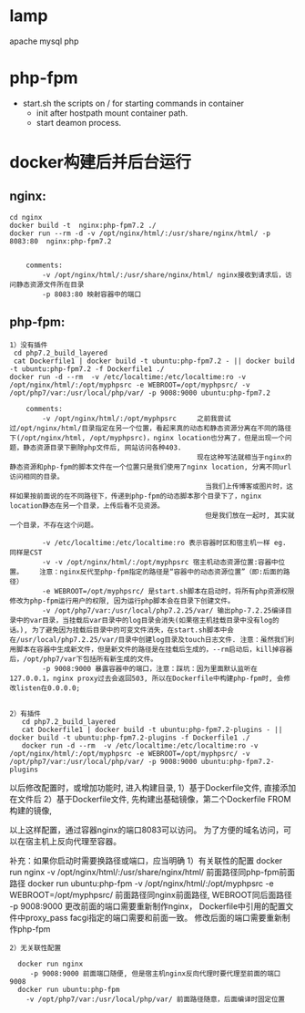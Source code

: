 # lamp
apache mysql php

# php-fpm
- start.sh the scripts on / for starting commands  in container
  - init after hostpath mount container path.
  - start deamon process.

# docker构建后并后台运行
  ## nginx:
    cd nginx
    docker build -t  nginx:php-fpm7.2 ./
    docker run --rm -d -v /opt/nginx/html/:/usr/share/nginx/html/ -p 8083:80  nginx:php-fpm7.2


        comments:
            -v /opt/nginx/html/:/usr/share/nginx/html/ nginx接收到请求后，访问静态资源文件所在目录
            -p 8083:80 映射容器中的端口


  ## php-fpm: 
    1）没有插件
     cd php7.2_build_layered
     cat Dockerfile1 | docker build -t ubuntu:php-fpm7.2 - || docker build -t ubuntu:php-fpm7.2 -f Dockerfile1 ./
    docker run -d --rm  -v /etc/localtime:/etc/localtime:ro -v /opt/nginx/html/:/opt/myphpsrc -e WEBROOT=/opt/myphpsrc/ -v /opt/php7/var:/usr/local/php/var/ -p 9008:9000 ubuntu:php-fpm7.2 

        comments: 
            -v /opt/nginx/html/:/opt/myphpsrc     之前我尝试过/opt/nginx/html/目录指定在另一个位置，看起来真的动态和静态资源分离在不同的路径下(/opt/nginx/html, /opt/myphpsrc)，nginx location也分离了，但是出现一个问题，静态资源目录下删除php文件后, 网站访问各种403. 
                                                  现在这种写法就相当于nginx的静态资源和php-fpm的脚本文件在一个位置只是我们使用了nginx location, 分离不同url访问相同的目录。
                                                    当我们上传博客或图片时，这样如果按前面说的在不同路径下，传递到php-fpm的动态脚本那个目录下了，nginx location静态在另一个目录，上传后看不见资源。
                                                    但是我们放在一起时, 其实就一个目录，不存在这个问题。

            -v /etc/localtime:/etc/localtime:ro 表示容器时区和宿主机一样 eg. 同样是CST
            -v -v /opt/nginx/html/:/opt/myphpsrc 宿主机动态资源位置:容器中位置。    注意：nginx反代至php-fpm指定的路径是“容器中的动态资源位置”（即:后面的路径）
            -e WEBROOT=/opt/myphpsrc/ 是start.sh脚本在启动时，将所有php资源权限修改为php-fpm运行用户的权限, 因为运行php脚本会在目录下创建文件。
            -v /opt/php7/var:/usr/local/php7.2.25/var/ 输出php-7.2.25编译目录中的var目录，当挂载后var目录中的log目录会消失(如果宿主机挂载目录中没有log的话。), 为了避免因为挂载后目录中的可变文件消失，在start.sh脚本中会在/usr/local/php7.2.25/var/目录中创建log目录及touch日志文件. 注意：虽然我们利用脚本在容器中生成新文件，但是新文件的路径是在挂载后生成的，--rm启动后，kill掉容器后，/opt/php7/var下包括所有新生成的文件。
            -p 9008:9000 暴露容器中的端口，注意：踩坑：因为里面默认监听在127.0.0.1，nginx proxy过去会返回503, 所以在Dockerfile中构建php-fpm时, 会修改listen在0.0.0.0; 


    2）有插件
       cd php7.2_build_layered
       cat Dockerfile1 | docker build -t ubuntu:php-fpm7.2-plugins - || docker build -t ubuntu:php-fpm7.2-plugins -f Dockerfile1 ./
       docker run -d --rm  -v /etc/localtime:/etc/localtime:ro -v /opt/nginx/html/:/opt/myphpsrc -e WEBROOT=/opt/myphpsrc/ -v /opt/php7/var:/usr/local/php/var/ -p 9008:9000 ubuntu:php-fpm7.2-plugins

  
  以后修改配置时，或增加功能时, 进入构建目录, 
    1）基于Dockerfile文件, 直接添加在文件后
    2）基于Dockerfile文件, 先构建出基础镜像，第二个Dockerfile FROM 构建的镜像,


  以上这样配置，通过容器nginx的端口8083可以访问。 为了方便的域名访问，可以在宿主机上反向代理至容器。

 
  补充：如果你启动时需要换路径或端口，应当明确
    1）有关联性的配置
      docker run nginx 
          -v /opt/nginx/html/:/usr/share/nginx/html/ 前面路径同php-fpm前面路径
      docker run ubuntu:php-fpm
          -v /opt/nginx/html/:/opt/myphpsrc -e WEBROOT=/opt/myphpsrc/ 前面路径同nginx前面路径, WEBROOT同后面路径
          -p 9008:9000  更改前面的端口需要重新制作nginx， Dockerfile中引用的配置文件中proxy_pass facgi指定的端口需要和前面一致。               修改后面的端口需要重新制作php-fpm 


    2）无关联性配置

      docker run nginx 
         -p 9008:9000 前面端口随便, 但是宿主机nginx反向代理时要代理至前面的端口9008
      docker run ubuntu:php-fpm
        -v /opt/php7/var:/usr/local/php/var/ 前面路径随意，后面编译时固定位置
  

        
